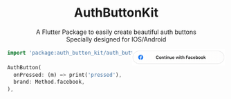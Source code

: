 <h1 align="center">
    AuthButtonKit
</h1>

<p align="center">
    A Flutter Package to easily create beautiful auth buttons
    <br/>
    Specially designed for IOS/Android
</p>

<img align="right" width="215" src="https://github.com/LeRomino/AuthButtonKit/blob/main/assets/preview/facebook.png" alt="Example">

```dart
import 'package:auth_button_kit/auth_button_kit.dart';

AuthButton(
  onPressed: (m) => print('pressed'),
  brand: Method.facebook,
),
```